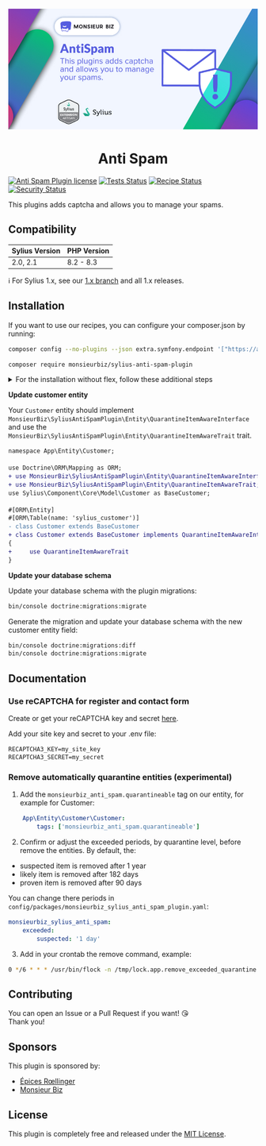 [![Banner of Sylius Anti Spam plugin](docs/images/banner.jpg)](https://monsieurbiz.com/agence-web-experte-sylius)

<h1 align="center">Anti Spam</h1>

[![Anti Spam Plugin license](https://img.shields.io/github/license/monsieurbiz/SyliusAntiSpamPlugin?public)](https://github.com/monsieurbiz/SyliusAntiSpamPlugin/blob/master/LICENSE.txt)
[![Tests Status](https://img.shields.io/github/actions/workflow/status/monsieurbiz/SyliusAntiSpamPlugin/tests.yaml?branch=master&logo=github)](https://github.com/monsieurbiz/SyliusAntiSpamPlugin/actions?query=workflow%3ATests)
[![Recipe Status](https://img.shields.io/github/actions/workflow/status/monsieurbiz/SyliusAntiSpamPlugin/recipe.yaml?branch=master&label=recipes&logo=github)](https://github.com/monsieurbiz/SyliusAntiSpamPlugin/actions?query=workflow%3ASecurity)
[![Security Status](https://img.shields.io/github/actions/workflow/status/monsieurbiz/SyliusAntiSpamPlugin/security.yaml?branch=master&label=security&logo=github)](https://github.com/monsieurbiz/SyliusAntiSpamPlugin/actions?query=workflow%3ASecurity)

This plugins adds captcha and allows you to manage your spams.

## Compatibility

| Sylius Version | PHP Version |
|----------------|-------------|
| 2.0, 2.1       | 8.2 - 8.3   |

ℹ️ For Sylius 1.x, see our [1.x branch](https://github.com/monsieurbiz/SyliusAntiSpamPlugin/tree/1.x) and all 1.x releases.

## Installation

If you want to use our recipes, you can configure your composer.json by running:

```bash
composer config --no-plugins --json extra.symfony.endpoint '["https://api.github.com/repos/monsieurbiz/symfony-recipes/contents/index.json?ref=flex/master","flex://defaults"]'
```

```bash
composer require monsieurbiz/sylius-anti-spam-plugin
```

<details>
<summary>For the installation without flex, follow these additional steps</summary>
<p>

Change your `config/bundles.php` file to add the line for the plugin :

```php
<?php

return [
    //..
    MonsieurBiz\SyliusRichEditorPlugin\MonsieurBizSyliusAntiSpamPlugin::class => ['all' => true],
];
```

Then create the config file in `config/packages/monsieurbiz_sylius_anti_spam_plugin.yaml` :

```yaml
imports:
    - { resource: "@MonsieurBizSyliusAntiSpamPlugin/Resources/config/config.yaml" }

services:
    # Add the "monsieurbiz_anti_spam.quarantineable" tag on the quarantineable entity (not autoconfigure the entity…)
    App\Entity\Customer\Customer:
        tags: ['monsieurbiz_anti_spam.quarantineable']
```

Finally import the routes in `config/routes/monsieurbiz_sylius_anti_spam_plugin.yaml` :

```yaml
monsieurbiz_sylius_anti_spam_admin:
    resource: "@MonsieurBizSyliusAntiSpamPlugin/Resources/config/routes/admin.yaml"
    prefix: /%sylius_admin.path_name%
```
</p>
</details>

**Update customer entity**

Your `Customer` entity should implement `MonsieurBiz\SyliusAntiSpamPlugin\Entity\QuarantineItemAwareInterface` and use the `MonsieurBiz\SyliusAntiSpamPlugin\Entity\QuarantineItemAwareTrait` trait.

```diff
namespace App\Entity\Customer;

use Doctrine\ORM\Mapping as ORM;
+ use MonsieurBiz\SyliusAntiSpamPlugin\Entity\QuarantineItemAwareInterface;
+ use MonsieurBiz\SyliusAntiSpamPlugin\Entity\QuarantineItemAwareTrait;
use Sylius\Component\Core\Model\Customer as BaseCustomer;

#[ORM\Entity]
#[ORM\Table(name: 'sylius_customer')]
- class Customer extends BaseCustomer
+ class Customer extends BaseCustomer implements QuarantineItemAwareInterface
{
+     use QuarantineItemAwareTrait
}
```

**Update your database schema**

Update your database schema with the plugin migrations:

```bash
bin/console doctrine:migrations:migrate
```

Generate the migration and update your database schema with the new customer entity field:

```bash
bin/console doctrine:migrations:diff
bin/console doctrine:migrations:migrate
```

## Documentation

### Use reCAPTCHA for register and contact form

Create or get your reCAPTCHA key and secret [here](https://www.google.com/recaptcha/admin/create).

Add your site key and secret to your .env file:

```dotenv
RECAPTCHA3_KEY=my_site_key
RECAPTCHA3_SECRET=my_secret
```

### Remove automatically quarantine entities (experimental)

1. Add the `monsieurbiz_anti_spam.quarantineable` tag on our entity, for example for Customer:

```yaml
    App\Entity\Customer\Customer:
        tags: ['monsieurbiz_anti_spam.quarantineable']
```

2. Confirm or adjust the exceeded periods, by quarantine level, before remove the entities. By default, the:

- suspected item is removed after 1 year
- likely item is removed after 182 days
- proven item is removed after 90 days

You can change there periods in `config/packages/monsieurbiz_sylius_anti_spam_plugin.yaml`:
```yaml
monsieurbiz_sylius_anti_spam:
    exceeded:
        suspected: '1 day'

```

3. Add in your crontab the remove command, example:

```bash
0 */6 * * * /usr/bin/flock -n /tmp/lock.app.remove_exceeded_quarantine bin/console monsieurbiz:anti-spam:remove-exceeded-quarantine-items
```

## Contributing

You can open an Issue or a Pull Request if you want! 😘  
Thank you!

## Sponsors

This plugin is sponsored by:

- [Épices Rœllinger](https://www.epices-roellinger.com/)
- [Monsieur Biz](https://monsieurbiz.com/)

## License

This plugin is completely free and released under the [MIT License](LICENSE.txt).
